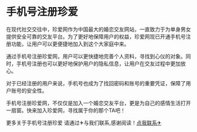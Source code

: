 # 手机号注册珍爱

在现代社交交往中，珍爱网作为中国最大的婚恋交友网站，一直致力于为单身男女提供安全可靠的交友平台。为了更好地保障用户的权益，珍爱网现已开通手机号注册功能，让用户可以更便捷地加入到这个大家庭中来。

通过手机号注册珍爱网，用户可以更快捷地完善个人资料，寻找到心仪的对象。同时，手机号注册也可以更好地保护用户的隐私信息，让用户在交友过程中更加放心。

对于已经注册的用户来说，手机号也成为了找回密码和账号的重要凭证，保障了用户账号的安全性。

手机号注册珍爱网，不仅仅是加入一个婚恋交友平台，更是为自己的感情生活打开一扇窗。快来加入珍爱网，寻找属于你的那个TA吧！

更多关于手机号注册珍爱 请通过✈与我们联系,感谢阅读！[点我联系✈](https://img.G208.com)